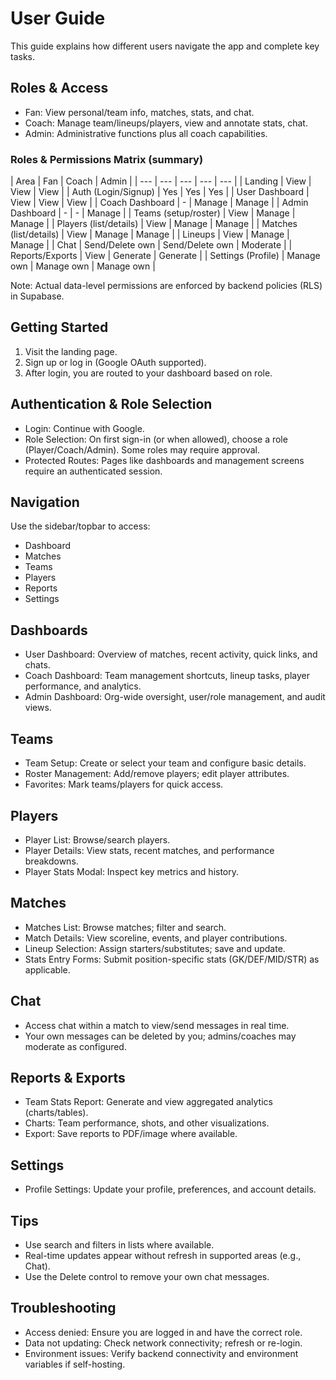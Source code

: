 # User Guide

This guide explains how different users navigate the app and complete key tasks.

## Roles & Access

- Fan: View personal/team info, matches, stats, and chat.
- Coach: Manage team/lineups/players, view and annotate stats, chat.
- Admin: Administrative functions plus all coach capabilities.

### Roles & Permissions Matrix (summary)

| Area | Fan | Coach | Admin |
| --- | --- | --- | --- | --- |
| Landing | View | View | View |
| Auth (Login/Signup) | Yes | Yes | Yes |
| User Dashboard | View | View | View |
| Coach Dashboard | - | Manage | Manage |
| Admin Dashboard | - | - | Manage |
| Teams (setup/roster) | View | Manage | Manage |
| Players (list/details) | View | Manage | Manage |
| Matches (list/details) | View | Manage | Manage |
| Lineups | View | Manage | Manage |
| Chat | Send/Delete own | Send/Delete own | Moderate |
| Reports/Exports | View | Generate | Generate |
| Settings (Profile) | Manage own | Manage own | Manage own |

Note: Actual data-level permissions are enforced by backend policies (RLS) in Supabase.

## Getting Started

1. Visit the landing page.
2. Sign up or log in (Google OAuth supported).
3. After login, you are routed to your dashboard based on role.

## Authentication & Role Selection

- Login: Continue with Google.
- Role Selection: On first sign-in (or when allowed), choose a role (Player/Coach/Admin). Some roles may require approval.
- Protected Routes: Pages like dashboards and management screens require an authenticated session.

## Navigation

Use the sidebar/topbar to access:
- Dashboard
- Matches
- Teams
- Players
- Reports
- Settings

## Dashboards

- User Dashboard: Overview of matches, recent activity, quick links, and chats.
- Coach Dashboard: Team management shortcuts, lineup tasks, player performance, and analytics.
- Admin Dashboard: Org-wide oversight, user/role management, and audit views.

## Teams

- Team Setup: Create or select your team and configure basic details.
- Roster Management: Add/remove players; edit player attributes.
- Favorites: Mark teams/players for quick access.

## Players

- Player List: Browse/search players.
- Player Details: View stats, recent matches, and performance breakdowns.
- Player Stats Modal: Inspect key metrics and history.

## Matches

- Matches List: Browse matches; filter and search.
- Match Details: View scoreline, events, and player contributions.
- Lineup Selection: Assign starters/substitutes; save and update.
- Stats Entry Forms: Submit position-specific stats (GK/DEF/MID/STR) as applicable.

## Chat

- Access chat within a match to view/send messages in real time.
- Your own messages can be deleted by you; admins/coaches may moderate as configured.

## Reports & Exports

- Team Stats Report: Generate and view aggregated analytics (charts/tables).
- Charts: Team performance, shots, and other visualizations.
- Export: Save reports to PDF/image where available.

## Settings

- Profile Settings: Update your profile, preferences, and account details.

## Tips

- Use search and filters in lists where available.
- Real-time updates appear without refresh in supported areas (e.g., Chat).
- Use the Delete control to remove your own chat messages.

## Troubleshooting

- Access denied: Ensure you are logged in and have the correct role.
- Data not updating: Check network connectivity; refresh or re-login.
- Environment issues: Verify backend connectivity and environment variables if self-hosting.
